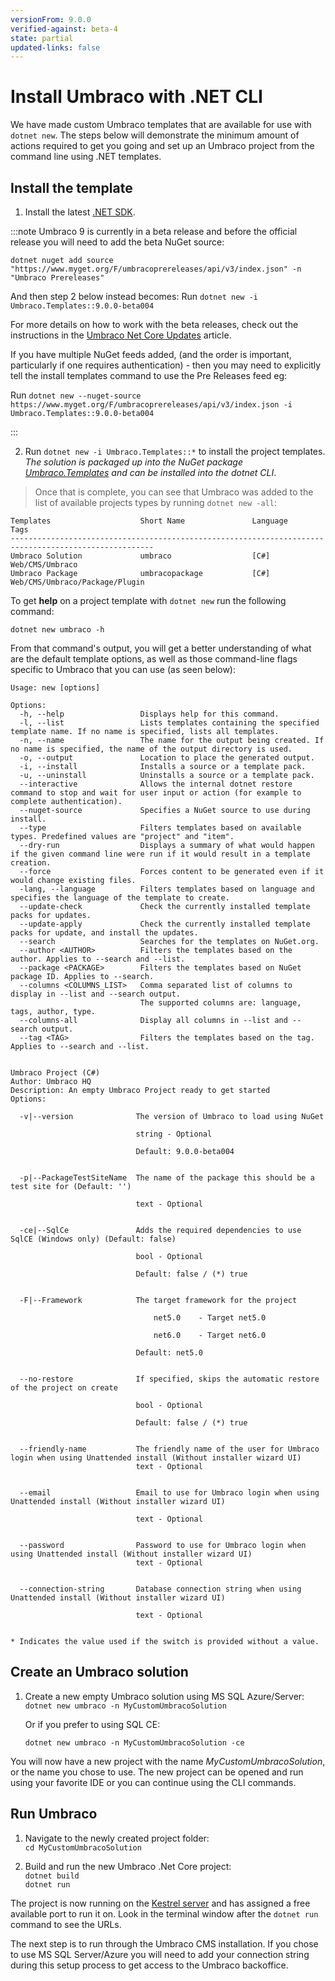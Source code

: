 ```yaml
---
versionFrom: 9.0.0
verified-against: beta-4
state: partial
updated-links: false
---
```


# Install Umbraco with .NET CLI

We have made custom Umbraco templates that are available for use with `dotnet new`. The steps below will demonstrate the minimum amount of actions required to get you going and set up an Umbraco project from the command line using .NET templates.

## Install the template

1. Install the latest [.NET SDK](https://dotnet.microsoft.com/download).

:::note
Umbraco 9 is currently in a beta release and before the official release you will need to add the beta NuGet source:

`dotnet nuget add source "https://www.myget.org/F/umbracoprereleases/api/v3/index.json" -n "Umbraco Prereleases"`

And then step 2 below instead becomes:
Run `dotnet new -i Umbraco.Templates::9.0.0-beta004`

For more details on how to work with the beta releases, check out the instructions in the [Umbraco Net Core Updates](../../../UmbracoNetCoreUpdates.md#umbraco-net-core-beta) article.

If you have multiple NuGet feeds added, (and the order is important, particularly if one requires authentication) - then you may need to explicitly tell the install templates command to use the Pre Releases feed eg:

Run `dotnet new --nuget-source https://www.myget.org/F/umbracoprereleases/api/v3/index.json -i Umbraco.Templates::9.0.0-beta004`

:::

2. Run `dotnet new -i Umbraco.Templates::*` to install the project templates.  
*The solution is packaged up into the NuGet package [Umbraco.Templates](https://www.nuget.org/packages/Umbraco.Templates) and can be installed into the dotnet CLI*.

> Once that is complete, you can see that Umbraco was added to the list of available projects types by running `dotnet new -all`:

```none
Templates                    Short Name               Language          Tags
------------------------------------------------------------------------------------------------------
Umbraco Solution             umbraco                  [C#]              Web/CMS/Umbraco
Umbraco Package              umbracopackage           [C#]              Web/CMS/Umbraco/Package/Plugin
```

To get **help** on a project template with `dotnet new` run the following command:

`dotnet new umbraco -h`

From that command's output, you will get a better understanding of what are the default template options, as well as those command-line flags specific to Umbraco that you can use (as seen below):

```none
Usage: new [options]

Options:
  -h, --help                 Displays help for this command.
  -l, --list                 Lists templates containing the specified template name. If no name is specified, lists all templates.
  -n, --name                 The name for the output being created. If no name is specified, the name of the output directory is used.
  -o, --output               Location to place the generated output.
  -i, --install              Installs a source or a template pack.
  -u, --uninstall            Uninstalls a source or a template pack.
  --interactive              Allows the internal dotnet restore command to stop and wait for user input or action (for example to complete authentication).
  --nuget-source             Specifies a NuGet source to use during install.
  --type                     Filters templates based on available types. Predefined values are "project" and "item".
  --dry-run                  Displays a summary of what would happen if the given command line were run if it would result in a template creation.
  --force                    Forces content to be generated even if it would change existing files.
  -lang, --language          Filters templates based on language and specifies the language of the template to create.
  --update-check             Check the currently installed template packs for updates.
  --update-apply             Check the currently installed template packs for update, and install the updates.
  --search                   Searches for the templates on NuGet.org.
  --author <AUTHOR>          Filters the templates based on the author. Applies to --search and --list.
  --package <PACKAGE>        Filters the templates based on NuGet package ID. Applies to --search.
  --columns <COLUMNS_LIST>   Comma separated list of columns to display in --list and --search output.
                             The supported columns are: language, tags, author, type.
  --columns-all              Display all columns in --list and --search output.
  --tag <TAG>                Filters the templates based on the tag. Applies to --search and --list.


Umbraco Project (C#)
Author: Umbraco HQ
Description: An empty Umbraco Project ready to get started
Options:

  -v|--version              The version of Umbraco to load using NuGet

                            string - Optional

                            Default: 9.0.0-beta004


  -p|--PackageTestSiteName  The name of the package this should be a test site for (Default: '')

                            text - Optional


  -ce|--SqlCe               Adds the required dependencies to use SqlCE (Windows only) (Default: false)

                            bool - Optional

                            Default: false / (*) true


  -F|--Framework            The target framework for the project

                                net5.0    - Target net5.0

                                net6.0    - Target net6.0

                            Default: net5.0


  --no-restore              If specified, skips the automatic restore of the project on create

                            bool - Optional

                            Default: false / (*) true


  --friendly-name           The friendly name of the user for Umbraco login when using Unattended install (Without installer wizard UI)
                            text - Optional


  --email                   Email to use for Umbraco login when using Unattended install (Without installer wizard UI)

                            text - Optional


  --password                Password to use for Umbraco login when using Unattended install (Without installer wizard UI)
                            text - Optional


  --connection-string       Database connection string when using Unattended install (Without installer wizard UI)

                            text - Optional


* Indicates the value used if the switch is provided without a value.
```

## Create an Umbraco solution

1. Create a new empty Umbraco solution using MS SQL Azure/Server:  
`dotnet new umbraco -n MyCustomUmbracoSolution`

    Or if you prefer to using SQL CE:  

    `dotnet new umbraco -n MyCustomUmbracoSolution -ce`

You will now have a new project with the name *MyCustomUmbracoSolution*, or the name you chose to use.
The new project can be opened and run using your favorite IDE or you can continue using the CLI commands.

## Run Umbraco

1. Navigate to the newly created project folder:  
`cd MyCustomUmbracoSolution`

1. Build and run the new Umbraco .Net Core project:  
`dotnet build`  
`dotnet run`

The project is now running on the [Kestrel server](https://docs.microsoft.com/en-us/aspnet/core/fundamentals/servers/?view=aspnetcore-5.0&tabs=windows#kestrel) and has assigned a free available port to run it on. Look in the terminal window after the `dotnet run` command to see the URLs.

The next step is to run through the Umbraco CMS installation. If you chose to use MS SQL Server/Azure you will need to add your connection string during this setup process to get access to the Umbraco backoffice.
